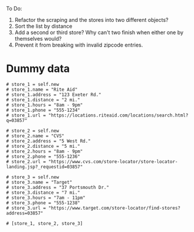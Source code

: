 To Do:
1. Refactor the scraping and the stores into two different objects?
2. Sort the list by distance
3. Add a second or third store?  Why can't two finish when either one by themselves would?
4. Prevent it from breaking with invalid zipcode entries.



# Dummy data
    # store_1 = self.new
	# store_1.name = "Rite Aid"
	# store_1.address = "123 Exeter Rd."
	# store_1.distance = "2 mi."
	# store_1.hours = "8am - 9pm"
	# store_1.phone = "555-1234"
	# store_1.url = "https://locations.riteaid.com/locations/search.html?q=03857"

	# store_2 = self.new
	# store_2.name = "CVS"
	# store_2.address = "5 West Rd."
	# store_2.distance = "5 mi."
	# store_2.hours = "8am - 9pm"
	# store_2.phone = "555-1236"
	# store_2.url = "https://www.cvs.com/store-locator/store-locator-landing.jsp?_requestid=03857"

	# store_3 = self.new
	# store_3.name = "Target"
	# store_3.address = "37 Portsmouth Dr."
	# store_3.distance = "7 mi."
	# store_3.hours = "7am - 11pm"
	# store_3.phone = "555-1238"
	# store_3.url = "https://www.target.com/store-locator/find-stores?address=03857"

	# [store_1, store_2, store_3]